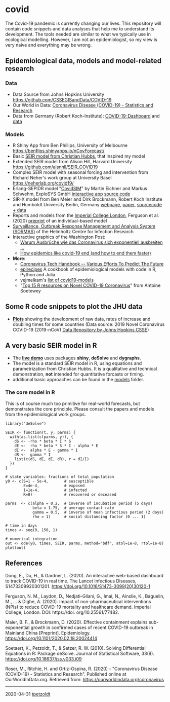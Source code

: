 # covid

The Covid-19 pandemic is currently changing our lives. This repository will contain code snippets and data analyses that help me to understand its development. The tools needed are similar to what we typically use in ecological modelling. However, I am not an epidemiologist, so my view is very naive and everything may be wrong.

## Epidemiological data, models and model-related research

### Data 

* Data Source from Johns Hopkins University https://github.com/CSSEGISandData/COVID-19
* Our World in Data: [Coronavirus Disease (COVID-19) - Statistics and Research](https://ourworldindata.org/coronavirus-data)
* Data from Germany (Robert Koch-Institute):
    [COVID-19-Dashboard](https://experience.arcgis.com/experience/478220a4c454480e823b17327b2bf1d4) and
    [data](https://npgeo-corona-npgeo-de.hub.arcgis.com/datasets/dd4580c810204019a7b8eb3e0b329dd6_0/data)

    
### Models

* R Shiny App from Ben Phillips, University of Melbourne https://benflips.shinyapps.io/nCovForecast/
* Basic [SEIR model from Christian Hubbs](https://towardsdatascience.com/social-distancing-to-slow-the-coronavirus-768292f04296), that inspired my model 
* Extended SEIR model from Alison Hill, Harvard University https://github.com/alsnhll/SEIR_COVID19
* Complex SEIR model with seasonal forcing and intervention from Richard Neher's work group at University Basel https://neherlab.org/covid19/
* Erlang-SEPIDR model "[CovidSIM](http://covidsim.eu/)" by Martin Eichner and Markus Schwehm, ExploSYS GmbH [interactive app](http://covidsim.eu/) [source code](https://gitlab.com/exploratory-systems/covidsim/)
* SIR-X model from Ben Meier and Dirk Brockmann, Robert Koch Institute and Humboldt University Berlin, Germany [webpage](http://rocs.hu-berlin.de/corona/docs/forecast/results_by_country/ ), [paper](https://doi.org/10.1101/2020.02.18.20024414), [sourcecode + data](https://github.com/benmaier/COVID19CaseNumberModel)
* Reports and models from the [Imperial College London](https://www.imperial.ac.uk/mrc-global-infectious-disease-analysis/news--wuhan-coronavirus/), Ferguson et al. (2020) [preprint](https://www.imperial.ac.uk/media/imperial-college/medicine/sph/ide/gida-fellowships/Imperial-College-COVID19-NPI-modelling-16-03-2020.pdf) of an individual-based model
* [Surveillance, Outbreak Response Management and Analysis System (SORMAS)](https://path.org/articles/open-source-software-tool-helps-governments-monitor-covid-19/) of the Helmholtz Centre for Infection Research
* Interactive graphics of the Washington Post:
    * [Warum Ausbrüche wie das Coronavirus sich exponentiell ausbreiten ...](https://www.washingtonpost.com/graphics/2020/health/corona-simulator-german/?itid=sf_coronavirus)
    * [How epidemics like covid-19 end (and how to end them faster)](https://www.washingtonpost.com/graphics/2020/health/coronavirus-how-epidemics-spread-and-end/)
* **More:** 
    * [Coronavirus Tech Handbook -- Various Efforts To Predict The Future](https://coronavirustechhandbook.com/forecasting)
    * [epirecipes](http://epirecip.es/epicookbook/) A cookbook of epidemiological models with code in R, Python and Julia
    * vejmelkam's [list of covid19-models](https://github.com/vejmelkam/covid19-models/)
    * "[Top 15 R resources on Novel COVID-19 Coronavirus](https://towardsdatascience.com/top-5-r-resources-on-covid-19-coronavirus-1d4c8df6d85f)" from Antoine Soetewey 

## Some R code snippets to plot the JHU data

* [**Plots**](https://tpetzoldt.github.io/covid/plot_covid.html) showing the development of raw data, rates of increase and doubling times for some countries (Data source: 2019 Novel Coronavirus COVID-19 (2019-nCoV) [Data Repository by Johns Hopkins CSSE](https://github.com/CSSEGISandData/COVID-19))


## A very basic SEIR model in R

* The [**live demo**](https://weblab.hydro.tu-dresden.de/models/seir/) uses packages **shiny**, **deSolve** and **dygraphs**.
* The model is a standard SEIR model in R, using equations and parametrization from Christian Hubbs. It is a qualitative and technical demonstration, **not** intended for quantitative forcasts or timing.
* additional basic approaches can be found in the [models](/models) folder.

### The core model in R

This is of course much too primitive for real-world forecasts, but demonstrates the core principle. 
Please consult the papers and models from the epidemiological work groups.

```
library("deSolve")

SEIR <- function(t, y, parms) {
  with(as.list(c(parms, y)), {
    dS <- -rho * beta * I * S
    dE <-  rho * beta * S * I - alpha * E
    dI <-  alpha * E - gamma * I
    dR <-  gamma * I
    list(c(dS, dE, dI, dR), r = dI/I)
  })
}

# state variables: fractions of total population
y0 <- c(S=1 - 5e-4,       # susceptible
        E=4e-4,           # exposed
        I=1e-4,           # infected
        R=0)              # recovered or deceased

parms  <- c(alpha = 0.2,  # inverse of incubation period (5 days)
            beta = 1.75,  # average contact rate
            gamma = 0.5,  # inverse of mean infectious period (2 days)
            rho = 1)      # social distancing factor (0 ... 1)

# time in days
times <- seq(0, 150, 1)

# numerical integration
out <- ode(y0, times, SEIR, parms, method="bdf", atol=1e-8, rtol=1e-8)
plot(out)
```

## References


Dong, E., Du, H., & Gardner, L. (2020). An interactive web-based dashboard to track COVID-19 in real time. The Lancet Infectious Diseases, S1473309920301201. https://doi.org/10.1016/S1473-3099(20)30120-1

Ferguson, N. M., Laydon, D., Nedjati-Gilani, G., Imai, N., Ainslie, K., Baguelin, M., ... & Dighe, A. (2020). Impact of non-pharmaceutical interventions (NPIs) to reduce COVID-19 mortality and healthcare demand. Imperial College, London. DOI: https://doi. org/10.25561/77482.

Maier, B. F., & Brockmann, D. (2020). Effective containment explains sub-exponential growth in confirmed cases of recent COVID-19 outbreak in Mainland China [Preprint]. Epidemiology. https://doi.org/10.1101/2020.02.18.20024414

Soetaert, K., Petzoldt, T., & Setzer, R. W. (2010). Solving Differential Equations in R: Package deSolve. Journal of Statistical Software, 33(9). https://doi.org/10.18637/jss.v033.i09

Roser, M., Ritchie, H. and Ortiz-Ospina, R. (2020) - "Coronavirus Disease (COVID-19) - Statistics and Research". Published online at OurWorldInData.org. Retrieved from: https://ourworldindata.org/coronavirus


----

2020-04-31 [tpetzoldt](https://github.com/tpetzoldt)
